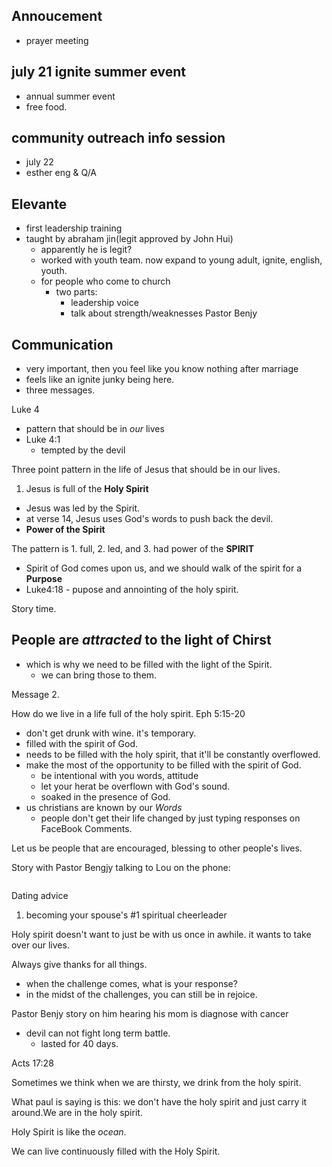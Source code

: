 ## Annoucement
- prayer meeting
## july 21 ignite summer event
- annual summer event
- free food.
## community outreach info session
- july 22
- esther eng & Q/A
## Elevante
- first leadership training
- taught by abraham jin(legit approved by John Hui)
  - apparently he is legit?
  - worked with youth team. now expand to young adult, ignite, english, youth.
  - for people who come to church
    - two parts:
      - leadership voice
      - talk about strength/weaknesses
Pastor Benjy

## Communication
- very important, then you feel like you know nothing after marriage
- feels like an ignite junky being here.
- three messages.

Luke 4
  - pattern that should be in *our* lives
  - Luke 4:1
    - tempted by the devil

Three point pattern in the life of Jesus that should be in our lives.

1. Jesus is full of the **Holy Spirit**
  - Jesus was led by the Spirit.
  - at verse 14, Jesus uses God's words to push back the devil. 
  - **Power of the Spirit**
  
The pattern is 1. full, 2. led, and 3. had power of the **SPIRIT**

- Spirit of God comes upon us, and we should walk of the spirit for a **Purpose**
- Luke4:18 - pupose and annointing of the holy spirit.

Story time.

## People are *attracted* to the light of Chirst
- which is why we need to be filled with the light of the Spirit.
  - we can bring those to them. 

Message 2.

How do we live in a life full of the holy spirit.
Eph 5:15-20
- don't get drunk with wine. it's temporary.
- filled with the spirit of God.
- needs to be filled with the holy spirit, that it'll be constantly overflowed.
- make the most of the opportunity to be filled with the spirit of God.
  - be intentional with you words, attitude
  - let your herat be overflown with God's sound. 
  - soaked in the presence of God.
- us christians are known by our *Words*
  - people don't get their life changed by just typing responses on FaceBook Comments.

Let us be people that are encouraged, blessing to other people's lives.

Story with Pastor Bengjy talking to Lou on the phone: 

```Lou Engle is an American Charismatic Christian leader, best known for his leadership of The Call, a program that hosts twelve-hour prayer rallies, and his association with prominent members of the Christian Right. Wikipedia
```

Dating advice
1. becoming your spouse's #1 spiritual cheerleader

Holy spirit doesn't want to just be with us once in awhile. it wants to take over our lives. 

Always give thanks for all things. 
- when the challenge comes, what is your response?
- in the midst of the challenges, you can still be in rejoice.

Pastor Benjy story on him hearing his mom is diagnose with cancer

- devil can not fight long term battle.
  - lasted for 40 days. 

Acts 17:28

Sometimes we think when we are thirsty, we drink from the holy spirit.

What paul is saying is this: we don't have the holy spirit and just carry it around.We are in the holy spirit.

Holy Spirit is like the *ocean*.

We can live continuously filled with the Holy Spirit.



